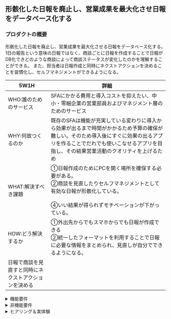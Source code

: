 ## 形骸化した日報を廃止し、営業成果を最大化させ日報をデータベース化する

### プロダクトの概要
形骸化した日報を廃止し、営業成果を最大化させる日報をデータベース化する。
1日の報告という意味の日報ではなく、商談ごとに日報を作成することで日報がDB化できどのような商談によって商談ステータスが変化したのかを理解することができる。
また、担当者は日報作成と同時にネクストアクションを決めることを習慣化し、セルフマネジメントができるようになる。

|      5W1H     |       詳細       |
|---------------|--------------|
|WHO:誰のためのサービス|SFAにかかる費用と導入コストを抑えたい、中小・零細企業の営業部員およびマネジメント層のためのサービス|
|WHY:何故つくるのか |既存のSFAは機能が充実している変わりに導入から効果が出るまで時間がかかるため予算の確保が難しい。そのため導入後にすぐに効果の出るアプリを作ることでだれでも使いこなせるアプリを目指し、その結果営業活動のクオリティを上げるため|
|WHAT:解決すべき課題|①日報作成のためにPCを開く場所を確保する必要がある。<br>②商談を見直したりセルフマネジメントとして有効な日報が形骸化している。<br><br>④いい結果が得られずモチベーションが下がっている。|
|HOW:どう解決するか|①外出先からでもスマホからでも日報が作成できる<br>②統一したフォーマットを利用することで日報に必要な情報をまとめられ、見直しが自分でできるようになる。<br>
日報で商談を見直すと同時にネクストアクションを決める|

<details>
 <summary>機能要件</summary>
  
|要件NO|分類|分類2|要件内容|重要度|検討事項|
|--|--------|-------|-----------|---|-------|
|1|案件管理|日報作成|フォームに入力していくだけで案件の見直しができる日報が作成できる。|高||
|2|案件管理|日報のDB化|一日の日報という形ではなく、商談後すぐに顧客別に日報を作成できるようになるので日報をDB化することができる|
|3|案件管理|商談ステータス管理|顧客別で商談ステータスが確認できる|高||
|4|案件管理|日報検索|過去の日報検索ができる|高||
|5|案件管理|ダッシュボード管理|担当者の持っている案件の商談ステータスが一覧で確認できるダッシュボード機能|-|今後拡張予定|
|6|担当者管理|案件フィードバック|案件ごとにフィードバックできる。|-|今後拡張予定|
|7|担当者管理|行動量|担当者ダッシュボードで今日の日報一覧が見える|-|今後拡張予定|
|8|担当者管理|日報作成しているか確認|メールで通知(日報のリンク)|-|今後拡張予定|
|9|チーム管理|チーム全体の案件管理|担当者一覧機能　管理側は楽だが優先度は低い|-|今後拡張予定|
  
</details>

<details>
 <summary>非機能要件</summary>

|分類|概要|要件項目|
|----|---|-------|
|可用性|システムの継続利用|オンプレではなくクラウド利用により物理的な破壊や災害時でも利用可能|
|性能・拡張性|システムの性能、将来の拡張|読み込み速度向上、要望の機能開発|
|運用・保守|運用と保守|サポート宛てページよりメールにて不具合の連絡可。また機能要望も連絡可。|
|セキュリティ|セキュリティの確保|ログイン認証※ただし個人情報取得をしないためユニークなアカウント名とパスワードにてログイン認証を行う|

</details>








<details>
  <summary>ヒアリング＆実体験 </summary>
  ・マネジメント側
  
> 経営層に売り上げ目標に対しての進捗報告する必要があるので、その時に必要な情報源として各担当の状況を把握するしたい。
  日々の活動のフィードバックはしたいが、時間も限られるしチーム全員にそれはできない。毎日の行動状況とネクストアクション、フェーズの変化を見たい。  
> salesforceは使い勝手が悪く、専門の担当者がいないとダッシュボードを作成したりするのが難しい。あとライセンス料がめっちゃ高い。  
> 担当者からも日報は日報で書かないといけないし、フェーズの変更するためだけにまたsaleseforceに記載してというのが面倒といわれる。  
> できれば日報もダッシュボードも完結したアプリが欲しい。  
>名刺管理したり、顧客管理、他のデータベースとも連携してるのでsalesforceのデータと連携できればよりよいが、  
>担当者の報告書類作成の時間短縮と、マネジメント側がいつでも簡単に進捗確認できるのであれば必須ではない。

※フェーズの例 
|商談フェーズ|	フェーズの概要	|受注確度|
|-----------|----------------|--------|
|1 商談の見極め	|注力するべき優先順位を決めるフェーズ|	0%|
|2	課題の考察|	顧客のニーズを把握し合意するフェーズ|	15%|
|3	メリットの訴求	|提案した解決策のメリットに合意してもらうフェーズ|	25%|
|4	意思決定者の賛同|	意思決定者からの評価を得るフェーズ |50%|
|5	契約締結への調整|	発注・契約締結に向けて条件など最終調整を行うフェーズ|	70%|
|6	契約合意	|内諾を得るフェーズ	|80%|
|7	事務手続き |	注文書、規約等の受理を行うフェーズ|	95%|
|8	受注・成約	|商談受注のフェーズ	|100%|
|9	不成立	|不成立のフェーズ	|0%|

・担当者側
> 正直salesforceを使いこなすほどの費用対効果は出ていないと思っている。  
> マネジメント層は色々みたいのかもしれないが、担当者としては自分の顧客の管理ができればいいので日報で定期報告ができるのであれば使いたい。  
> 後、どういう活動をしているが案件が進まないとかのアドバイスをもらいたいが自分の案件で毎回進捗を説明するのが面倒で相談していないこともある。  
> 日報書いたことを上司がどうなっているかだけでも分かるように、顧客を選べば日報が簡単に見れたり進捗が目に見えるとあの会社のことで相談なんですけど…という感じで声をかけやすい。  
> 一日の外回りの数をカウントされるので日報はできるだけ簡単に終わらせたい。週次の報告だけで会議が終わってしままず今後どう行動すればいいのかというところを会議では会話したい。
</details>
